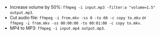 - Increase volume by 50%: `ffmpeg -i input.mp3 -filter:a "volume=1.5" output.mp3`.
- Cut audio file: `ffmpeg -i from.mkv -ss 0 -to 60 -c copy to.mkv` or
                  `ffmpeg -i from.mkv -ss 00:00:00 -to 00:01:00 -c copy to.mkv`.
- MP4 to MP3: `ffmpeg -i input.mp4 output.mp3`.